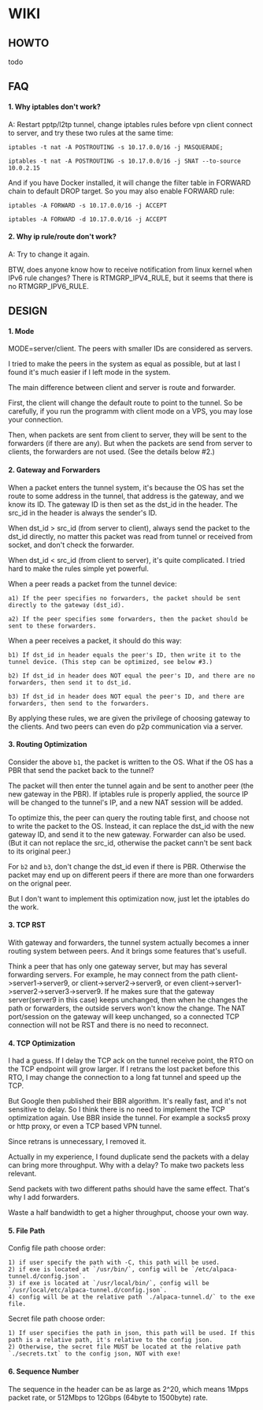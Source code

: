 WIKI
====

HOWTO
-----
todo


FAQ
---


#### 1. Why iptables don't work?

A: Restart pptp/l2tp tunnel, change iptables rules before vpn client connect to server, and try these two rules at the same time:

    iptables -t nat -A POSTROUTING -s 10.17.0.0/16 -j MASQUERADE;

    iptables -t nat -A POSTROUTING -s 10.17.0.0/16 -j SNAT --to-source 10.0.2.15

And if you have Docker installed, it will change the filter table in FORWARD chain to default DROP target. So you may also enable FORWARD rule:

    iptables -A FORWARD -s 10.17.0.0/16 -j ACCEPT

    iptables -A FORWARD -d 10.17.0.0/16 -j ACCEPT


#### 2. Why ip rule/route don't work?

A: Try to change it again.

BTW, does anyone know how to receive notification from linux kernel when IPv6 rule changes? There is RTMGRP_IPV4_RULE, but it seems that there is no RTMGRP_IPV6_RULE.


DESIGN
------


#### 1. Mode

MODE=server/client. The peers with smaller IDs are considered as servers.

I tried to make the peers in the system as equal as possible, but at last I found it's much easier if I left mode in the system.

The main difference between client and server is route and forwarder.

First, the client will change the default route to point to the tunnel. So be carefully, if you run the programm with client mode on a VPS, you may lose your connection.

Then, when packets are sent from client to server, they will be sent to the forwarders (if there are any). But when the packets are send from server to clients, the forwarders are not used. (See the details below #2.)


#### 2. Gateway and Forwarders

When a packet enters the tunnel system, it's because the OS has set the route to some address in the tunnel, that address is the gateway, and we know its ID. The gateway ID is then set as the dst_id in the header. The src_id in the header is always the sender's ID.

When dst_id > src_id (from server to client), always send the packet to the dst_id directly, no matter this packet was read from tunnel or received from socket, and don't check the forwarder.

When dst_id < src_id (from client to server), it's quite complicated. I tried hard to make the rules simple yet powerful.

When a peer reads a packet from the tunnel device:

    a1) If the peer specifies no forwarders, the packet should be sent directly to the gateway (dst_id).

    a2) If the peer specifies some forwarders, then the packet should be sent to these forwarders.

When a peer receives a packet, it should do this way:

    b1) If dst_id in header equals the peer's ID, then write it to the tunnel device. (This step can be optimized, see below #3.)

    b2) If dst_id in header does NOT equal the peer's ID, and there are no forwarders, then send it to dst_id.

    b3) If dst_id in header does NOT equal the peer's ID, and there are forwarders, then send to the forwarders.

By applying these rules, we are given the privilege of choosing gateway to the clients. And two peers can even do p2p communication via a server.


#### 3. Routing Optimization

Consider the above `b1`, the packet is written to the OS. What if the OS has a PBR that send the packet back to the tunnel?

The packet will then enter the tunnel again and be sent to another peer (the new gateway in the PBR). If iptables rule is properly applied, the source IP will be changed to the tunnel's IP, and a new NAT session will be added.

To optimize this, the peer can query the routing table first, and choose not to write the packet to the OS. Instead, it can replace the dst_id with the new gateway ID, and send it to the new gateway. Forwarder can also be used. (But it can not replace the src_id, otherwise the packet cann't be sent back to its original peer.)

For `b2` and `b3`, don't change the dst_id even if there is PBR. Otherwise the packet may end up on different peers if there are more than one forwarders on the orignal peer.

But I don't want to implement this optimization now, just let the iptables do the work.


#### 3. TCP RST

With gateway and forwarders, the tunnel system actually becomes a inner routing system between peers. And it brings some features that's usefull.

Think a peer that has only one gateway server, but may has several forwarding servers. For example, he may connect from the path client->server1->server9, or client->server2->server9, or even client->server1->server2->server3->server9. If he makes sure that the gateway server(server9 in this case) keeps unchanged, then when he changes the path or forwarders, the outside servers won't know the change. The NAT port/session on the gateway will keep unchanged, so a connected TCP connection will not be RST and there is no need to reconnect.


#### 4. TCP Optimization

I had a guess. If I delay the TCP ack on the tunnel receive point, the RTO on the TCP endpoint will grow larger. If I retrans the lost packet before this RTO, I may change the connection to a long fat tunnel and speed up the TCP.

But Google then published their BBR algorithm. It's really fast, and it's not sensitive to delay. So I think there is no need to implement the TCP optimization again. Use BBR inside the tunnel. For example a socks5 proxy or http proxy, or even a TCP based VPN tunnel.

Since retrans is unnecessary, I removed it.

Actually in my experience, I found duplicate send the packets with a delay can bring more throughput. Why with a delay? To make two packets less relevant.

Send packets with two different paths should have the same effect. That's why I add forwarders.

Waste a half bandwidth to get a higher throughput, choose your own way.


#### 5. File Path

Config file path choose order:

    1) if user specify the path with -C, this path will be used.
    2) if exe is located at `/usr/bin/`, config will be `/etc/alpaca-tunnel.d/config.json`.
    3) if exe is located at `/usr/local/bin/`, config will be `/usr/local/etc/alpaca-tunnel.d/config.json`.
    4) config will be at the relative path `./alpaca-tunnel.d/` to the exe file.
    
Secret file path choose order:

    1) If user specifies the path in json, this path will be used. If this path is a relative path, it's relative to the config json.
    2) Otherwise, the secret file MUST be located at the relative path `./secrets.txt` to the config json, NOT with exe!


#### 6. Sequence Number

The sequence in the header can be as large as 2^20, which means 1Mpps packet rate, or 512Mbps to 12Gbps (64byte to 1500byte) rate. 


